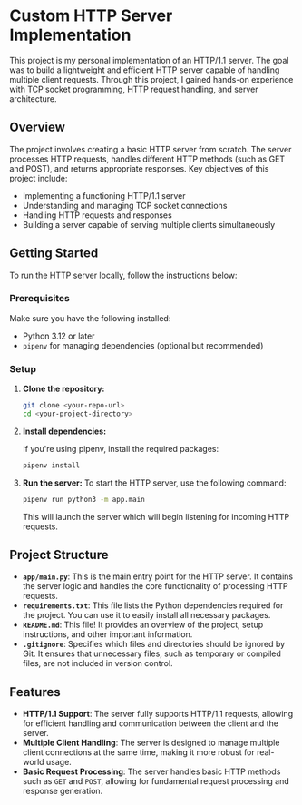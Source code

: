 # Custom HTTP Server Implementation

This project is my personal implementation of an HTTP/1.1 server. The goal was to build a lightweight and efficient HTTP server capable of handling multiple client requests. Through this project, I gained hands-on experience with TCP socket programming, HTTP request handling, and server architecture.

## Overview

The project involves creating a basic HTTP server from scratch. The server processes HTTP requests, handles different HTTP methods (such as GET and POST), and returns appropriate responses. Key objectives of this project include:

- Implementing a functioning HTTP/1.1 server
- Understanding and managing TCP socket connections
- Handling HTTP requests and responses
- Building a server capable of serving multiple clients simultaneously

## Getting Started

To run the HTTP server locally, follow the instructions below:

### Prerequisites

Make sure you have the following installed:

- Python 3.12 or later
- `pipenv` for managing dependencies (optional but recommended)

### Setup

1. **Clone the repository:**

   ```sh
   git clone <your-repo-url>
   cd <your-project-directory>

   ```

2. **Install dependencies:**

   If you're using pipenv, install the required packages:

   ```sh
   pipenv install

   ```

3. **Run the server:**
   To start the HTTP server, use the following command:

   ```sh
   pipenv run python3 -m app.main

   ```

   This will launch the server which will begin listening for incoming HTTP requests.

## Project Structure

- **`app/main.py`**: This is the main entry point for the HTTP server. It contains the server logic and handles the core functionality of processing HTTP requests.
- **`requirements.txt`**: This file lists the Python dependencies required for the project. You can use it to easily install all necessary packages.
- **`README.md`**: This file! It provides an overview of the project, setup instructions, and other important information.
- **`.gitignore`**: Specifies which files and directories should be ignored by Git. It ensures that unnecessary files, such as temporary or compiled files, are not included in version control.

## Features

- **HTTP/1.1 Support**: The server fully supports HTTP/1.1 requests, allowing for efficient handling and communication between the client and the server.
- **Multiple Client Handling**: The server is designed to manage multiple client connections at the same time, making it more robust for real-world usage.
- **Basic Request Processing**: The server handles basic HTTP methods such as `GET` and `POST`, allowing for fundamental request processing and response generation.
